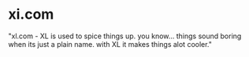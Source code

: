 # xi.com
"xl.com - XL is used to spice things up. you know... things sound boring when its just a plain name. with XL it makes things alot cooler."

